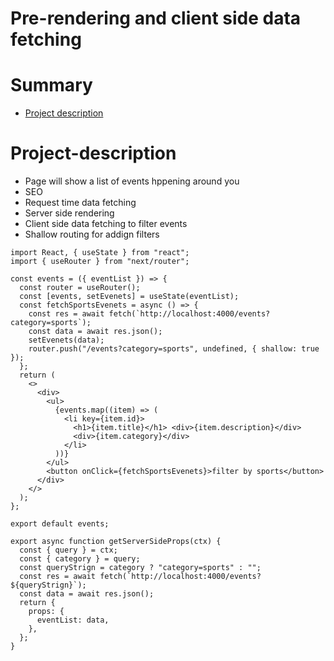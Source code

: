  # Pre-rendering and client side data fetching
 
 # Summary 
 - [Project description](#Project-description)
 

# Project-description
- Page will show a list of events hppening around you
- SEO 
- Request time data fetching
- Server side rendering
- Client side data fetching to filter events
- Shallow routing for addign filters 

```
import React, { useState } from "react";
import { useRouter } from "next/router";

const events = ({ eventList }) => {
  const router = useRouter();
  const [events, setEvenets] = useState(eventList);
  const fetchSportsEvenets = async () => {
    const res = await fetch(`http://localhost:4000/events?category=sports`);
    const data = await res.json();
    setEvenets(data);
    router.push("/events?category=sports", undefined, { shallow: true });
  };
  return (
    <>
      <div>
        <ul>
          {events.map((item) => (
            <li key={item.id}>
              <h1>{item.title}</h1> <div>{item.description}</div>
              <div>{item.category}</div>
            </li>
          ))}
        </ul>
        <button onClick={fetchSportsEvenets}>filter by sports</button>
      </div>
    </>
  );
};

export default events;

export async function getServerSideProps(ctx) {
  const { query } = ctx;
  const { category } = query;
  const queryStrign = category ? "category=sports" : "";
  const res = await fetch(`http://localhost:4000/events?${queryStrign}`);
  const data = await res.json();
  return {
    props: {
      eventList: data,
    },
  };
}

```

